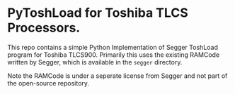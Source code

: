 # PyToshLoad for Toshiba TLCS Processors.

This repo contains a simple Python Implementation of Segger ToshLoad program for Toshiba TLCS900. Primarily this uses the existing RAMCode written by Segger, which is available in the `segger` directory.

Note the RAMCode is under a seperate license from Segger and not part of the open-source repository.
